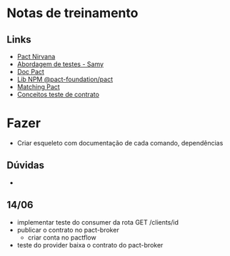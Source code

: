 
# Notas de treinamento

## Links

- [Pact Nirvana](https://docs.pact.io/pact_nirvana)
- [Abordagem de testes - Samy](https://medium.com/assertqualityassurance/abordagem-de-testes-212b6238f0c3)
- [Doc Pact](https://docs.pact.io/)
- [Lib NPM @pact-foundation/pact](https://npmjs.com/package/@pact-foundation/pact)
- [Matching Pact](https://www.npmjs.com/package/@pact-foundation/pact#matching)
- [Conceitos teste de contrato](https://github.com/PauloGoncalvesBH/nirvana-teste-de-contrato/)

# Fazer
- Criar esqueleto com documentação de cada comando, dependências

## Dúvidas
- 

## 14/06

- implementar teste do consumer da rota GET /clients/id
- publicar o contrato no pact-broker
    - criar conta no pactflow
- teste do provider baixa o contrato do pact-broker
